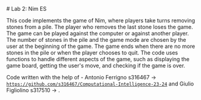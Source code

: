 # Lab 2: Nim ES

This code implements the game of Nim, where players take turns removing stones from a pile.
The player who removes the last stone loses the game.
The game can be played against the computer or against another player.
The number of stones in the pile and the game mode are chosen by the user at the beginning of the game.
The game ends when there are no more stones in the pile or when the player chooses to quit.
The code uses functions to handle different aspects of the game, such as displaying the game board, getting the user's move, and checking if the game is over.

Code written with the help of - Antonio Ferrigno s316467 -> [`https://github.com/s316467/Computational-Intelligence-23-24`](https://github.com/s316467/Computational-Intelligence-23-24) and Giulio Figliolino s317510 -> []().